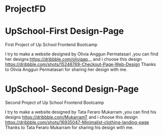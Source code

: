 # ProjectFD
# UpSchool-First Design-Page
First Project of Up School Frontend Bootcamp

I try to make a website designed by Olivia Anggun Permatasari ,you can find her designs:https://dribbble.com/oliviaap__ and
i choose this design https://dribbble.com/shots/15248769-Checkout-Page-Web-Design
Thanks to Olivia Anggun Permatasari for sharing her design with me.

# UpSchool- Second Design-Page
Second Project of Up School Frontend Bootcamp

I try to make a website designed by Tata Feraro Mukarram ,you can find his designs https://dribbble.com/MukarramT and
i choose this design https://dribbble.com/shots/16935047-Minimalist-clothing-landing-page
Thanks to Tata Feraro Mukarram for sharing his design with me.
